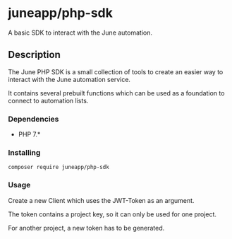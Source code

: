 # juneapp/php-sdk

A basic SDK to interact with the June automation.

## Description

The June PHP SDK is a small collection of tools to create an easier way to interact with the June automation service.

It contains several prebuilt functions which can be used as a foundation to connect to automation lists. 

### Dependencies

* PHP 7.*

### Installing

```composer require juneapp/php-sdk```

### Usage 

Create a new Client which uses the JWT-Token as an argument.

The token contains a project key, so it can only be used for one project.

For another project, a new token has to be generated.

